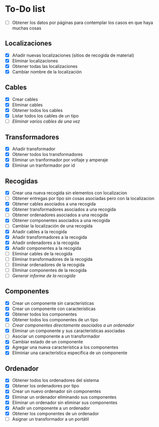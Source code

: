 # To-Do list

- [ ] Obtener los datos por páginas para contemplar los casos en que haya muchas cosas

## Localizaciones

- [x] Añadir nuevas localizaciones (sitios de recogida de material)
- [x] Eliminar localizaciones
- [x] Obtener todas las localizaciones
- [x] Cambiar nombre de la localización

## Cables

- [x] Crear cables
- [x] Eliminar cables
- [x] Obtener todos los cables
- [x] Listar todos los cables de un tipo
- [ ] *Eliminar varios cables de una vez*

## Transformadores
- [x] Añadir transformador
- [x] Obtener todos los transformadores
- [x] Eliminar un tranformador por voltaje y amperaje
- [x] Eliminar un tranformador por id

## Recogidas
- [x] Crear una nueva recogida sin elementos con localizacion
- [ ] Obtener entregas por tipo sin cosas asociadas pero con la localizacion
- [x] Obtener cables asociados a una recogida
- [x] Obtener transformadores asociados a una recogida
- [ ] Obtener ordenadores asociados a una recogida
- [x] Obtener componentes asociados a una recogida
- [ ] Cambiar la localización de una recogida
- [x] Añadir cables a la recogida
- [x] Añadir transformadores a la recogida
- [x] Añadir ordenadores a la recogida
- [x] Añadir componentes a la recogida
- [ ] Eliminar cables de la recogida
- [ ] Eliminar transformadores de la recogida
- [ ] Eliminar ordenadores de la recogida
- [ ] Eliminar componentes de la recogida
- [ ] *Generar informe de la recogida*

## Componentes
- [x] Crear un componente sin características
- [x] Crear un componente con características
- [x] Obtener todos los componentes
- [x] Obtener todos los componentes de un tipo
- [ ] *Crear componentes directamente asociados a un ordenador*
- [x] Eliminar un componente y sus características asociadas
- [ ] Asociar un componente a un transformador
- [x] Cambiar estado de un componente
- [x] Agregar una nueva característica a los componentes
- [x] Eliminiar una característica especifica de un componente

## Ordenador
- [x] Obtener todos los ordenadores del sistema
- [x] Obtener los ordenadores por tipo
- [x] Crear un nuevo ordenador sin componentes 
- [x] Eliminar un ordenador eliminando sus componentes
- [x] Eliminar un ordenador sin eliminar sus componentes
- [x] Añadir un componente a un ordenador
- [x] Obtener los componentes de un ordenador
- [ ] Asignar un transformador a un portátil